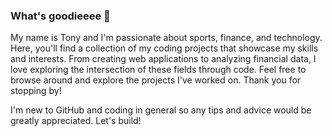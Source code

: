 ### What's goodieeee 👋
My name is Tony and I'm passionate about sports, finance, and technology. Here, you'll find a collection of my coding projects that showcase my skills and interests. From creating web applications to analyzing financial data, I love exploring the intersection of these fields through code. Feel free to browse around and explore the projects I've worked on. Thank you for stopping by!

I'm new to GitHub and coding in general so any tips and advice would be greatly appreciated. Let's build!
